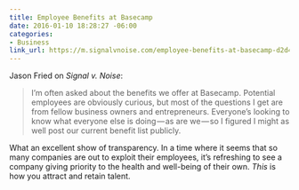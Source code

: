 ```yaml
---
title: Employee Benefits at Basecamp
date: 2016-01-10 18:28:27 -06:00
categories:
- Business
link_url: https://m.signalvnoise.com/employee-benefits-at-basecamp-d2d46fd06c58?gi=ccfbe6430075
---
```


Jason Fried on *Signal v. Noise*:

> I’m often asked about the benefits we offer at Basecamp. Potential employees are obviously curious, but most of the questions I get are from fellow business owners and entrepreneurs. Everyone’s looking to know what everyone else is doing — as are we — so I figured I might as well post our current benefit list publicly.

What an excellent show of transparency. In a time where it seems that so many companies are out to exploit their employees, it’s refreshing to see a company giving priority to the health and well-being of their own. *This* is how you attract and retain talent.
